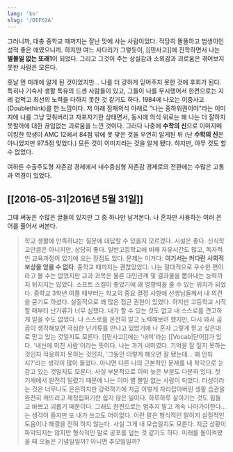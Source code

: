 ```yaml
---
lang: 'ko'
slug: '/DEF62A'
---
```


그러니까, 대충 중학교 때까지는 잘난 맛에 사는 사람이었다.
적당히 똘똘하고 범생이인 성적 좋은 애였으니까.
하지만 여느 사다리가 그렇듯이, [[민사고]]에 진학하면서 나는 **별볼일 없는 또래1**이 되었다.
그리고 그것이 주는 상실감과 소외감과 괴로움은 겪어보지 못한 사람은 모른다.

훗날 먼 미래에 알게 된 것이었지만... 나를 더 강하게 믿어주지 못한 것에 후회가 된다. 특히나 기숙사 생활 특유의 드센 사람들이 있고, 그들이 나를 무시했어서 한켠으로는 지레 겁먹고 최선의 노력을 다하지 못한 것 같기도 하다. 1984에 나오는 이중사고(Doublethink)를 한 느낌이다. 저 아래 잠재의식 아래로 "나는 중하위권이야"라는 이미지에 나를 그냥 맞춰버리고 자포자기한 상태면서, 동시에 의식 위로는 왜 나는 더 잘하지 못할까에 대한 끊임없는 괴로움을 느낀 것이다. 그러다 나중에 **수학의 신**으로 이미지메이킹한 학생이 AMC 12에서 84점 밖에 못 맞은 것을 우연히 알게된 뒤 (난 **수학의 신**은 아니었지만 97.5점 맞았다.) 모든 것이 이미지라는 것을 알게 됐다. 하지만, 아무 것도 할 수 없었다.

여하튼 수출주도형 자존감 경제에서 내수중심형 자존감 경제로의 전환에는 수많은 고통과 역경이 있었다.

## [[2016-05-31|2016년 5월 31일]]

그때 써놓은 수많은 글들이 있지만 그 중 하나만 남겨본다. 나 혼자만 사용하는 여러 은어를 풀어서 써본다.

> 학교 생활에 만족하냐는 질문에 대답할 수 있을지 모르겠다. 시설은 좋다. 신식학교만큼은 아니지만, 상당히 좋다. 일반고등학교에 비해 자유시간도 많고, 독자적인 교육과정이 있기에 오는 장점도 있다. 문제는 이거다: **여기서는 커다란 사회적 보상을 얻을 수 없다**. 중학교 때까지는 괜찮았었다. 나는 절대적으로 우수한 편이라고 볼 수는 없었지만 교과 과목은 물론 대인관계 및 결과물을 뽑아내는 능력까지 뒤지지는 않았다. 소프트 스킬이 좋았기에 꽤 영향력을 줄 수 있는 위치가 되었다. 중학교 3학년 여름 때부터는 학교의 중요 결정 사항에 선생님들께서 내 의견을 묻기도 하셨다. 실질적으로 꽤 많은 접근 권한이 있었다. 하지만 고등학교 시작할 때부터 난기류가 너무 심했다. 내가 할 수 있는 것도 없고 내 스스로를 견고하게 믿을 수도 없었다. 나 스스로를 온전히 믿고 노력해보려 했지만, 다시 와서 곰곰이 생각해보면 극심한 난기류를 만나고 있었기에 나 혼자 그렇게 믿고 싶은대로 믿고 있는 것일지도 모른다. [[민사고]]에는 '내미'라는 [[Vocab|단어]]가 있다. '내신에 미친 사람'이라는 뜻이다. 나는 과거 내미였다. 기억을 잘 짚지 못하는 것인지 적응하지 못하는 것인지, '그동안 이렇게 해오면 잘 됐는데... 왜 안되지?'라는 생각이 많이 들었다. 아니면 다른 나의 근본적인 문제를 내 착각으로 눈감고 있는 것일지도 모른다. 사실 부분적으로 이미 늦은 부분도 다분히 있다. 첫 기세에서 완전히 밀렸기 때문에 나는 이미 별 볼일 없는 사람이 되었다. 타성이라는 것은 너무나도 은은하지만 강력하기에 지금 이렇게 자리잡아버린 생활 습관을 완전히 깨뜨리고 재정립하기란 쉽지 않은 일이다. 하루하루 살아가는 것도 힘들고 바쁘고 괴롭기 때문이다. 그래도 한켠으로는 멈추지 말고 계속 나아가야한다...는 생각이 들지만 또 내가 쓰고도 어이없다. 이런 말은 형식적인 말이지 실질적인 도움이나 해결을 전혀 하지 않는다. 사실 그게 내 모습일지도 모른다. 지금 상황이 파악되지는 않지만 형식적인 말로 공포를 덮는 것 같기도 하다. 미래를 돌이켜봤을 때 오늘은 기념일일까? 아니면 추모일일까?
